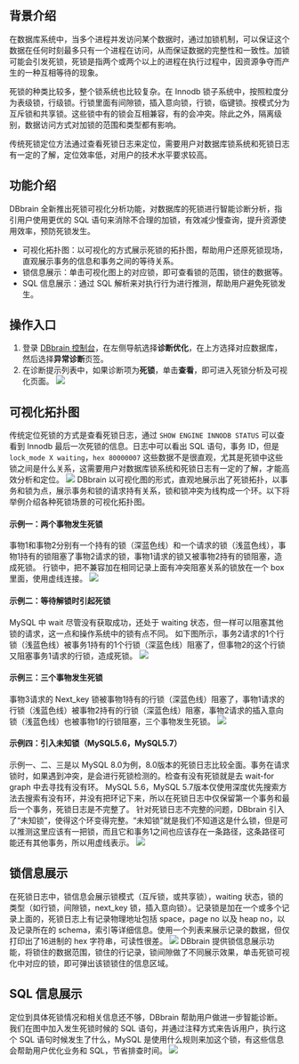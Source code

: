 ## 背景介绍
在数据库系统中，当多个进程并发访问某个数据时，通过加锁机制，可以保证这个数据在任何时刻最多只有一个进程在访问，从而保证数据的完整性和一致性。加锁可能会引发死锁，死锁是指两个或两个以上的进程在执行过程中，因资源争夺而产生的一种互相等待的现象。

死锁的种类比较多，整个锁系统也比较复杂。在 Innodb 锁子系统中，按照粒度分为表级锁，行级锁。行锁里面有间隙锁，插入意向锁，行锁，临键锁。按模式分为互斥锁和共享锁。这些锁中有的锁会互相兼容，有的会冲突。除此之外，隔离级别，数据访问方式对加锁的范围和类型都有影响。

传统死锁定位方法通过查看死锁日志来定位，需要用户对数据库锁系统和死锁日志有一定的了解，定位效率低，对用户的技术水平要求较高。

## 功能介绍
DBbrain 全新推出死锁可视化分析功能，对数据库的死锁进行智能诊断分析，指引用户使用更优的 SQL 语句来消除不合理的加锁，有效减少慢查询，提升资源使用效率，预防死锁发生。
- 可视化拓扑图：以可视化的方式展示死锁的拓扑图，帮助用户还原死锁现场，直观展示事务的信息和事务之间的等待关系。
- 锁信息展示：单击可视化图上的对应锁，即可查看锁的范围，锁住的数据等。
- SQL 信息展示：通过 SQL 解析来对执行行为进行推测，帮助用户避免死锁发生。

## 操作入口
1. 登录 [DBbrain 控制台](https://console.cloud.tencent.com/dbbrain/analysis)，在左侧导航选择**诊断优化**，在上方选择对应数据库，然后选择**异常诊断**页签。
2. 在诊断提示列表中，如果诊断项为**死锁**，单击**查看**，即可进入死锁分析及可视化页面。
![](https://qcloudimg.tencent-cloud.cn/raw/34d0085aa9056ff2f571ccbdd9eace5c.png)

## 可视化拓扑图
传统定位死锁的方式是查看死锁日志，通过 `SHOW ENGINE INNODB STATUS` 可以查看到 Innodb 最后一次死锁的信息。日志中可以看出 SQL 语句，事务 ID，但是 `lock_mode X waiting`，`hex 80000007` 这些数据不是很直观，尤其是死锁中这些锁之间是什么关系，这需要用户对数据库锁系统和死锁日志有一定的了解，才能高效分析和定位。
![](https://qcloudimg.tencent-cloud.cn/raw/44d2d4b1ce866b441ea31409525bab18.png)
DBbrain 以可视化图的形式，直观地展示出了死锁拓扑，以事务和锁为点，展示事务和锁的请求持有关系，锁和锁冲突为线构成一个环。以下将举例介绍各种死锁场景的可视化拓扑图。

#### 示例一：两个事物发生死锁
事物1和事物2分别有一个持有的锁（深蓝色线）和一个请求的锁（浅蓝色线），事物1持有的锁阻塞了事物2请求的锁，事物1请求的锁又被事物2持有的锁阻塞，造成死锁。 
行锁中，把不兼容加在相同记录上面有冲突阻塞关系的锁放在一个 box 里面，使用虚线连接。
![](https://qcloudimg.tencent-cloud.cn/raw/261e929b4540ec8a559255175db98dca.png)

#### 示例二：等待解锁时引起死锁
MySQL 中 wait 尽管没有获取成功，还处于 waiting 状态，但一样可以阻塞其他锁的请求，这一点和操作系统中的锁有点不同。
如下图所示，事务2请求的1个行锁（浅蓝色线）被事务1持有的1个行锁（深蓝色线）阻塞了，但事物2的这个行锁又阻塞事务1请求的行锁，造成死锁。
![](https://qcloudimg.tencent-cloud.cn/raw/6ad8e0eb887013b3f60ebc0e7408fc2e.png)

#### 示例三：三个事物发生死锁
事物3请求的 Next_key 锁被事物1持有的行锁（深蓝色线）阻塞了，事物1请求的行锁（浅蓝色线）被事物2持有的行锁（深蓝色线）阻塞，事物2请求的插入意向锁（浅蓝色线）也被事物1的行锁阻塞，三个事物发生死锁。
![](https://qcloudimg.tencent-cloud.cn/raw/4ce805b2eb352f4d56c862e9ae1d9414.png) 

#### 示例四：引入未知锁（MySQL5.6，MySQL5.7）
示例一、二、三是以 MySQL 8.0为例，8.0版本的死锁日志比较全面。事务在请求锁时，如果遇到冲突，是会进行死锁检测的。检查有没有死锁就是去 wait-for graph 中去寻找有没有环。
MySQL 5.6，MySQL 5.7版本仅使用深度优先搜索方法去搜索有没有环，并没有把环记下来，所以在死锁日志中仅保留第一个事务和最后一个事务，死锁日志是不完整了。
针对死锁日志不完整的问题，DBbrain 引入了“未知锁”，使得这个环变得完整。“未知锁”就是我们不知道这是什么锁，但是可以推测这里应该有一把锁，而且它和事务1之间也应该存在一条路径，这条路径可能还有其他事务，所以用虚线表示。
![](https://qcloudimg.tencent-cloud.cn/raw/7ce1459b583013b71ba59601d6c4a73b.png)

## 锁信息展示
在死锁日志中，锁信息会展示锁模式（互斥锁，或共享锁），waiting 状态，锁的类型（如行锁，间隙锁，next_key 锁，插入意向锁）。记录锁是加在一个或多个记录上面的，死锁日志上有记录物理地址包括 space，page no 以及 heap no，以及记录所在的 schema，索引等详细信息。使用一个列表来展示记录的数据，但仅打印出了16进制的 hex 字符串，可读性很差。
![](https://qcloudimg.tencent-cloud.cn/raw/a499d45c7ee9c69db1754c4a2c21b234.png)
DBbrain 提供锁信息展示功能，将锁住的数据范围，锁住的行记录，锁间隙做了不同展示效果，单击死锁可视化中对应的锁，即可弹出该锁锁住的信息区域。

## SQL 信息展示
定位到具体死锁情况和相关信息还不够，DBbrain 帮助用户做进一步智能诊断。我们在图中加入发生死锁时候的 SQL 语句，并通过注释方式来告诉用户，执行这个 SQL 语句时候发生了什么，MySQL 是使用什么规则来加这个锁，有这些信息会帮助用户优化业务和 SQL，节省排查时间。
 ![](https://qcloudimg.tencent-cloud.cn/raw/3a40f4cada43b94c1ca76ee870385deb.png)
 
